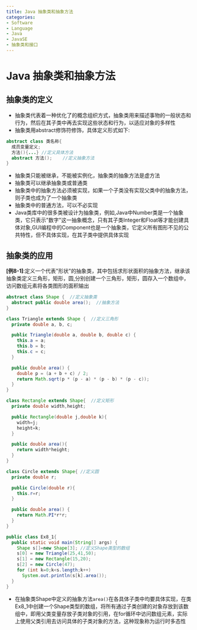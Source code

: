 ```yaml
---
title: Java 抽象类和抽象方法
categories:
- Software
- Language
- Java
- JavaSE
- 抽象类和接口
---
```

# Java 抽象类和抽象方法

## 抽象类的定义

- 抽象类代表着一种优化了的概念组织方式，抽象类用来描述事物的一般状态和行为，然后在其子类中再去实现这些状态和行为，以适应对象的多样性
- 抽象类用abstract修饰符修饰，具体定义形式如下:

```java
abstract class 类名称{
  成员变量定义;
  方法(){...}	//定义具体方法
  abstract 方法();	//定义抽象方法
}
```

- 抽象类只能被继承，不能被实例化，抽象类的抽象方法是虚方法
- 抽象类可以继承抽象类或普通类
- 抽象类中的抽象方法必须被实现，如果一个子类没有实现父类中的抽象方法，则子类也成为了一个抽象类
- 抽象类中的普通方法，可以不必实现
- Java类库中的很多类被设计为抽象类，例如,Java中Number类是一个抽象类，它只表示"数字"这一抽象概念，只有其子类Integer和Float等才能创建具体对象,GUI编程中的Component也是一个抽象类，它定义所有图形不见的公共特性，但不具体实现，在其子类中提供具体实现

## 抽象类的应用

**[例8-1]**:定义一个代表"形状"的抽象类，其中包括求形状面积的抽象方法，继承该抽象类定义三角形，矩形，圆,分别创建一个三角形，矩形，圆存入一个数组中，访问数组元素将各类图形的面积输出

```java
abstract class Shape {  //定义抽象类
  abstract public double area();  //抽象方法
}

class Triangle extends Shape {  //定义三角形
  private double a, b, c;

  public Triangle(double a, double b, double c) {
    this.a = a;
    this.b = b;
    this.c = c;
  }

  public double area() {
    double p = (a + b + c) / 2;
    return Math.sqrt(p * (p - a) * (p - b) * (p - c));
  }
}

class Rectangle extends Shape{  //定义矩形
  private double width,height;

  public Rectangle(double j,double k){
    width=j;
    height=k;
  }

  public double area(){
    return width*height;
  }
}

class Circle extends Shape{ //定义圆
  private double r;

  public Circle(double r){
    this.r=r;
  }

  public double area() {
    return Math.PI*r*r;
  }
}

public class Ex8_1{
  public static void main(String[] args) {
    Shape s[]=new Shape[3]; //定义Shape类型的数组
    s[0] = new Triangle(25,41,50);
    s[1] = new Rectangle(15,20);
    s[2] = new Circle(47);
    for (int k=0;k<s.length;k++)
      System.out.println(s[k].area());
  }
}
```

- 在抽象类Shape中定义的抽象方法`area()`在各具体子类中均要具体实现，在类Ex8\_1中创建一个Shape类型的数组，将所有通过子类创建的对象存放到该数组中，即用父类变量存放子类对象的引用，在for循环中访问数组元素，实际上使用父类引用去访问具体的子类对象的方法，这种现象称为运行时多态性